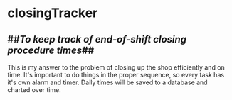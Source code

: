 closingTracker
==============

##*To keep track of end-of-shift closing procedure times*##
-----------------------------------------------------------

This is my answer to the problem of closing up the shop efficiently and on time. It's important to do things in the proper sequence, so every task has it's own alarm and timer. Daily times will be saved to a database and charted over time.
